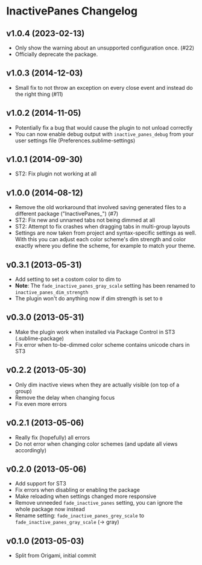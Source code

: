 InactivePanes Changelog
=======================

v1.0.4 (2023-02-13)
-------------------

- Only show the warning about an unsupported configuration once. (#22)
- Officially deprecate the package.


v1.0.3 (2014-12-03)
-------------------

- Small fix to not throw an exception on every close event and instead do the
  right thing (#11)


v1.0.2 (2014-11-05)
-------------------

- Potentially fix a bug that would cause the plugin to not unload correctly
- You can now enable debug output with `inactive_panes_debug` from your user
  settings file (Preferences.sublime-settings)


v1.0.1 (2014-09-30)
-------------------

- ST2: Fix plugin not working at all


v1.0.0 (2014-08-12)
-------------------

- Remove the old workaround that involved saving generated files to a different
  package ("InactivePanes_") (#7)
- ST2: Fix new and unnamed tabs not being dimmed at all
- ST2: Attempt to fix crashes when dragging tabs in multi-group layouts
- Settings are now taken from project and syntax-specific settings as well.
  With this you can adjust each color scheme's dim strength and color
  exactly where you define the scheme, for example to match your theme.


v0.3.1 (2013-05-31)
-------------------

- Add setting to set a costom color to dim to
- **Note**: The `fade_inactive_panes_gray_scale` setting has been renamed to
  `inactive_panes_dim_strength`
- The plugin won't do anything now if dim strength is set to `0`


v0.3.0 (2013-05-31)
-------------------

- Make the plugin work when installed via Package Control in ST3
  (.sublime-package)
- Fix error when to-be-dimmed color scheme contains unicode chars in ST3


v0.2.2 (2013-05-30)
-------------------

- Only dim inactive views when they are actually visible (on top of a group)
- Remove the delay when changing focus
- Fix even more errors


v0.2.1 (2013-05-06)
-------------------

- Really fix (hopefully) all errors
- Do not error when changing color schemes (and update all views accordingly)


v0.2.0 (2013-05-06)
-------------------

- Add support for ST3
- Fix errors when disabling or enabling the package
- Make reloading when settings changed more responsive
- Remove unneeded `fade_inactive_panes` setting, you can ignore the whole
  package now instead
- Rename setting: `fade_inactive_panes_grey_scale` to
  `fade_inactive_panes_gray_scale` (-> gray)


v0.1.0 (2013-05-03)
-------------------

- Split from Origami, initial commit
